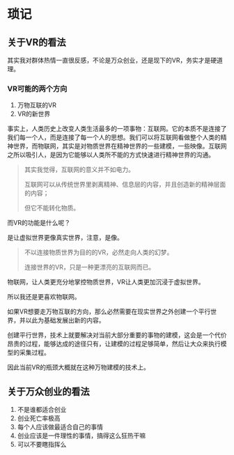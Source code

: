 # 琐记

## 关于VR的看法

其实我对群体热情一直很反感，不论是万众创业，还是现下的VR，务实才是硬道理。

### VR可能的两个方向

1. 万物互联的VR
2. VR的新世界

事实上，人类历史上改变人类生活最多的一项事物：互联网。它的本质不是连接了我们每一个人，而是连接了每一个人的思想。我们可以将互联网看做整个人类的精神世界，而物联网，其实是对物质世界在精神世界的一些建模，一些映像。互联网之所以吸引人，是因为它能够以人类所不能的方式快速进行精神世界的沟通。

> 其实我觉得，互联网的意义并不如电力。
>
> 互联网可以从传统世界里剥离精神、信息层的内容，并且创造新的精神层面的内容；
>
> 但它不能转化物质。

而VR的功能是什么呢？

是让虚拟世界更像真实世界，注意，是像。

> 不以连接物质世界为目的的VR，必然走向人类的幻梦。
>
> 连接世界的VR，只是一种更漂亮的互联网而已。

物联网，让人类更充分地掌控物质世界，VR让人类更加沉浸于虚拟世界。

所以我还是更喜欢物联网。

如果VR想要走万物互联的方向，那么必然需要在现实世界之外创建一个平行世界，并以此为基础发展出新的内容。

创建平行世界，技术上就要解决对当前大部分重要的事物的建模，这会是一个代价昂贵的过程，能够达成的途径只有，让建模的过程足够简单，然后让大众来执行模型的采集过程。

因此当前VR的瓶颈大概就在这种万物建模的技术上。

## 关于万众创业的看法

1. 不是谁都适合创业
2. 创业死亡率极高
3. 每个人应该做最适合自己的事情
4. 创业应该是一件理性的事情，搞得这么狂热干嘛
5. 可以不要瞎指挥么

